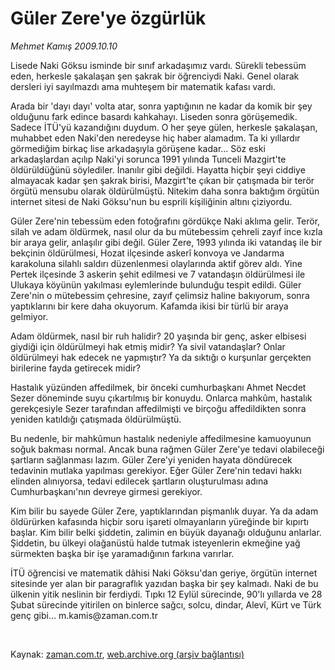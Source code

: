 # Güler Zere'ye özgürlük

*Mehmet Kamış 2009.10.10*

<tr><td class="metin" colspan="2" style="padding-top: 20px; padding-left: 5px; padding-right: 10px;">Lisede Naki Göksu isminde bir sınıf arkadaşımız vardı. Sürekli tebessüm eden, herkesle şakalaşan şen şakrak bir öğrenciydi Naki. Genel olarak dersleri iyi sayılmazdı ama muhteşem bir matematik kafası vardı.</td></tr><tr><td class="metin" colspan="2" style="padding-top: 20px; padding-left: 5px; padding-right: 10px;"><p> Arada bir 'dayı dayı' volta atar, sonra yaptığının ne kadar da komik bir şey olduğunu fark edince basardı kahkahayı. Liseden sonra görüşemedik. Sadece İTÜ'yü kazandığını duydum. O her şeye gülen, herkesle şakalaşan, muhabbet eden Naki'den neredeyse hiç haber alamadım. Ta ki yıllardır görmediğim birkaç lise arkadaşıyla görüşene kadar... Söz eski arkadaşlardan açılıp Naki'yi sorunca 1991 yılında Tunceli Mazgirt'te öldürüldüğünü söylediler. İnanılır gibi değildi. Hayatta hiçbir şeyi ciddiye almayacak kadar şen şakrak birisi, Mazgirt'te çıkan bir çatışmada bir terör örgütü mensubu olarak öldürülmüştü. Nitekim daha sonra baktığım örgütün internet sitesi de Naki Göksu'nun bu esprili kişiliğinin altını çiziyordu.
<p>Güler Zere'nin tebessüm eden fotoğrafını gördükçe Naki aklıma gelir. Terör, silah ve adam öldürmek, nasıl olur da bu mütebessim çehreli zayıf ince kızla bir araya gelir, anlaşılır gibi değil. Güler Zere, 1993 yılında iki vatandaş ile bir bekçinin öldürülmesi, Hozat ilçesinde askerî konvoya ve Jandarma karakoluna silahlı saldırı düzenlenmesi olaylarında aktif görev aldı. Yine Pertek ilçesinde 3 askerin şehit edilmesi ve 7 vatandaşın öldürülmesi ile Ulukaya köyünün yakılması eylemlerinde bulunduğu tespit edildi. Güler Zere'nin o mütebessim çehresine, zayıf çelimsiz haline bakıyorum, sonra yaptıklarını bir kere daha okuyorum. Kafamda ikisi bir türlü bir araya gelmiyor. 
<p>Adam öldürmek, nasıl bir ruh halidir? 20 yaşında bir genç, asker elbisesi giydiği için öldürülmeyi hak etmiş midir? Ya sivil vatandaşlar? Onlar öldürülmeyi hak edecek ne yapmıştır? Ya da sıktığı o kurşunlar gerçekten birilerine fayda getirecek midir?
<p>Hastalık yüzünden affedilmek, bir önceki cumhurbaşkanı Ahmet Necdet Sezer döneminde suyu çıkartılmış bir konuydu. Onlarca mahkûm, hastalık gerekçesiyle Sezer tarafından affedilmişti ve birçoğu affedildikten sonra yeniden katıldığı çatışmada öldürülmüştü.
<p>Bu nedenle, bir mahkûmun hastalık nedeniyle affedilmesine kamuoyunun soğuk bakması normal. Ancak buna rağmen Güler Zere'ye tedavi olabileceği şartların sağlanması lazım. Güler Zere'yi yeniden hayata döndürecek tedavinin mutlaka yapılması gerekiyor. Eğer Güler Zere'nin tedavi hakkı elinden alınıyorsa, tedavi edilecek şartların oluşturulması adına Cumhurbaşkanı'nın devreye girmesi gerekiyor.
<p>Kim bilir bu sayede Güler Zere, yaptıklarından pişmanlık duyar. Ya da adam öldürürken kafasında hiçbir soru işareti olmayanların yüreğinde bir kıpırtı başlar. Kim bilir belki şiddetin, zalimin en büyük dayanağı olduğunu anlarlar. Şiddetin, bu ülkeyi olağanüstü halde tutmak isteyenlerin ekmeğine yağ sürmekten başka bir işe yaramadığının farkına varırlar.
<p> İTÜ öğrencisi ve matematik dâhisi Naki Göksu'dan geriye, örgütün internet sitesinde yer alan bir paragraflık yazıdan başka bir şey kalmadı. Naki de bu ülkenin yitik neslinin bir ferdiydi. Tıpkı 12 Eylül sürecinde, 90'lı yıllarda ve 28 Şubat sürecinde yitirilen on binlerce sağcı, solcu, dindar, Alevî, Kürt ve Türk genç gibi... m.kamis@zaman.com.tr
<p> <br/></p></p></p></p></p></p></p></p></td></tr>

Kaynak: [zaman.com.tr](http://zaman.com.tr/yazar.do?yazino=901606), [web.archive.org (arşiv bağlantısı)](http://web.archive.org/web/20091028084619/http://zaman.com.tr:80/yazar.do?yazino=901606)
